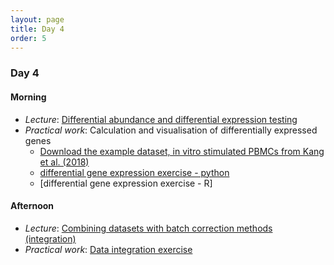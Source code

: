 ```yaml
---
layout: page
title: Day 4
order: 5
---
```


### Day 4

#### Morning
- _Lecture_: [Differential abundance and differential expression testing](https://github.com/buchauer-lab/charite-sc-data-course/blob/main/materials/Day4/L_DEGs.pdf)
- _Practical work_: Calculation and visualisation of differentially expressed genes
  - [Download the example dataset, in vitro stimulated PBMCs from Kang et al. (2018)](https://github.com/buchauer-lab/charite-sc-data-course/blob/main/materials/Day4/Kang2018_DEG.zip)
  - [differential gene expression exercise - python](https://github.com/buchauer-lab/charite-sc-data-course/blob/main/materials/Day4/DEG_python_exercises.ipynb)
  - [differential gene expression exercise - R]

#### Afternoon
- _Lecture_: [Combining datasets with batch correction methods (integration)](https://github.com/buchauer-lab/charite-sc-data-course/blob/main/materials/Day4/L_integration.pdf)
- _Practical work_: [Data integration exercise](https://buchauer-lab.github.io/charite-sc-data-course/integrationexercise/)
